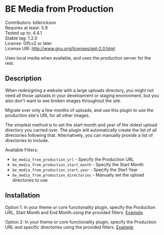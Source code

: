 # BE Media from Production

Contributors: billerickson  
Requires at least: 3.9  
Tested up to: 4.4.1  
Stable tag: 1.2.0  
License: GPLv2 or later  
License URI: http://www.gnu.org/licenses/gpl-2.0.html  

Uses local media when available, and uses the production server for the rest.

## Description

When redesigning a website with a large uploads directory, you might not need all those uploads in your development 
or staging environment, but you also don't want to see broken images throughout the site. 

Migrate over only a few months of uploads, and use this plugin to use the production site's URL for all other images.

The simplest method is to set the start month and year of the oldest upload directory you carried over. The plugin will automatically create the list of all directories following that. Alternatively, you can manually provide a list of directories to include.

Available Filters:
* `be_media_from_production_url` - Specify the Production URL
* `be_media_from_production_start_month` - Specify the Start Month
* `be_media_from_production_start_year` - Specify the Start Year
* `be_media_from_production_directories` - Manually set the upload directories to use

## Installation

Option 1: In your theme or core functionality plugin, specify the Production URL, Start Month and End Month using the provided filters. [Example](https://gist.github.com/billerickson/dd6639cc11e4464512e4)

Option 2: In your theme or core functionality plugin, specify the Production URL and specific directories using the provided filters. [Example](https://gist.github.com/billerickson/d4365166ba004bb45e9a)
